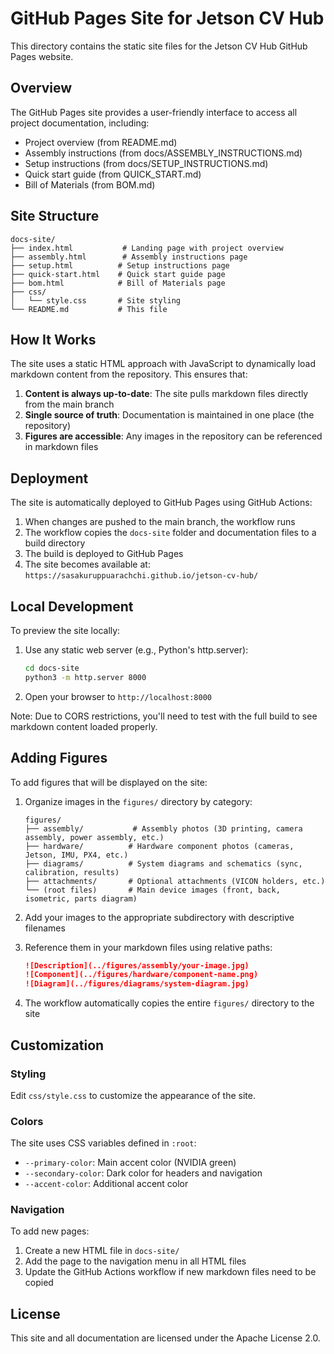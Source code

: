 # GitHub Pages Site for Jetson CV Hub

This directory contains the static site files for the Jetson CV Hub GitHub Pages website.

## Overview

The GitHub Pages site provides a user-friendly interface to access all project documentation, including:
- Project overview (from README.md)
- Assembly instructions (from docs/ASSEMBLY_INSTRUCTIONS.md)
- Setup instructions (from docs/SETUP_INSTRUCTIONS.md)
- Quick start guide (from QUICK_START.md)
- Bill of Materials (from BOM.md)

## Site Structure

```
docs-site/
├── index.html           # Landing page with project overview
├── assembly.html        # Assembly instructions page
├── setup.html          # Setup instructions page
├── quick-start.html    # Quick start guide page
├── bom.html            # Bill of Materials page
├── css/
│   └── style.css       # Site styling
└── README.md           # This file
```

## How It Works

The site uses a static HTML approach with JavaScript to dynamically load markdown content from the repository. This ensures that:

1. **Content is always up-to-date**: The site pulls markdown files directly from the main branch
2. **Single source of truth**: Documentation is maintained in one place (the repository)
3. **Figures are accessible**: Any images in the repository can be referenced in markdown files

## Deployment

The site is automatically deployed to GitHub Pages using GitHub Actions:

1. When changes are pushed to the main branch, the workflow runs
2. The workflow copies the `docs-site` folder and documentation files to a build directory
3. The build is deployed to GitHub Pages
4. The site becomes available at: `https://sasakuruppuarachchi.github.io/jetson-cv-hub/`

## Local Development

To preview the site locally:

1. Use any static web server (e.g., Python's http.server):
   ```bash
   cd docs-site
   python3 -m http.server 8000
   ```

2. Open your browser to `http://localhost:8000`

Note: Due to CORS restrictions, you'll need to test with the full build to see markdown content loaded properly.

## Adding Figures

To add figures that will be displayed on the site:

1. Organize images in the `figures/` directory by category:
   ```
   figures/
   ├── assembly/           # Assembly photos (3D printing, camera assembly, power assembly, etc.)
   ├── hardware/          # Hardware component photos (cameras, Jetson, IMU, PX4, etc.)
   ├── diagrams/          # System diagrams and schematics (sync, calibration, results)
   ├── attachments/       # Optional attachments (VICON holders, etc.)
   └── (root files)       # Main device images (front, back, isometric, parts diagram)
   ```

2. Add your images to the appropriate subdirectory with descriptive filenames

3. Reference them in your markdown files using relative paths:
   ```markdown
   ![Description](../figures/assembly/your-image.jpg)
   ![Component](../figures/hardware/component-name.png)
   ![Diagram](../figures/diagrams/system-diagram.jpg)
   ```

4. The workflow automatically copies the entire `figures/` directory to the site

## Customization

### Styling

Edit `css/style.css` to customize the appearance of the site.

### Colors

The site uses CSS variables defined in `:root`:
- `--primary-color`: Main accent color (NVIDIA green)
- `--secondary-color`: Dark color for headers and navigation
- `--accent-color`: Additional accent color

### Navigation

To add new pages:
1. Create a new HTML file in `docs-site/`
2. Add the page to the navigation menu in all HTML files
3. Update the GitHub Actions workflow if new markdown files need to be copied

## License

This site and all documentation are licensed under the Apache License 2.0.
